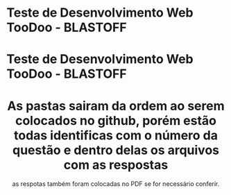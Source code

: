 # Teste de Desenvolvimento Web TooDoo - BLASTOFF


# Teste de Desenvolvimento Web TooDoo - BLASTOFF

<div align="center">
    <h1>As pastas sairam da ordem ao serem colocados no github, porém estão todas identificas com o número da questão e dentro delas os arquivos com as respostas</h1>
</div>

<div align="center">
    <p>as respotas também foram colocadas no PDF se for necessário conferir.</p>
</div>
